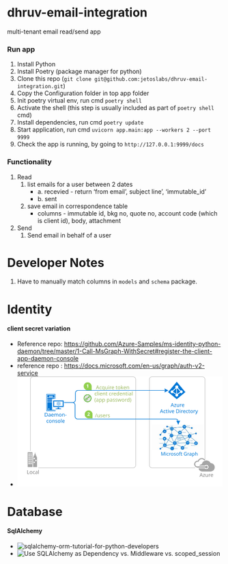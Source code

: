 # dhruv-email-integration
multi-tenant email read/send app

### Run app
1. Install Python
2. Install Poetry (package manager for python)
3. Clone this repo (`git clone git@github.com:jetoslabs/dhruv-email-integration.git`)
4. Copy the Configuration folder in top app folder
5. Init poetry virtual env, run cmd `poetry shell`
6. Activate the shell (this step is usually included as part of `poetry shell` cmd)
7. Install dependencies, run cmd `poetry update`
8. Start application, run cmd `uvicorn app.main:app --workers 2 --port 9999`
9. Check the app is running, by going to `http://127.0.0.1:9999/docs`

### Functionality
1. Read
   1. list emails for a user between 2 dates
      - a. recevied - return ‘from email’, subject line’, ‘immutable_id’
      - b. sent
   2. save email in correspondence table
      - columns - immutable id, bkg no, quote no, account code (which is client id), body, attachment
2. Send
   1. Send email in behalf of a user

# Developer Notes
1. Have to manually match columns in `models` and `schema` package. 

# Identity
#### client secret variation 
- Reference repo: https://github.com/Azure-Samples/ms-identity-python-daemon/tree/master/1-Call-MsGraph-WithSecret#register-the-client-app-daemon-console
- reference repo : https://docs.microsoft.com/en-us/graph/auth-v2-service
- ![Client level secret](https://github.com/Azure-Samples/ms-identity-python-daemon/blob/master/1-Call-MsGraph-WithSecret/ReadmeFiles/topology.svg)

# Database
#### SqlAlchemy
- ![sqlalchemy-orm-tutorial-for-python-developers](https://auth0.com/blog/sqlalchemy-orm-tutorial-for-python-developers/)
- ![Use SQLAlchemy as Dependency vs. Middleware vs. scoped_session](https://github.com/tiangolo/fastapi/issues/726#issuecomment-557687526)